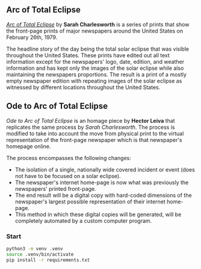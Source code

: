 ## Arc of Total Eclipse

[_Arc of Total Eclipse_](http://www.sarahcharlesworth.net/series-view.php?album_id=1449341&subalbum_id=1449503) by **Sarah Charlesworth** is a series of prints that
show the front-page prints of major newspapers around the United States on
February 26th, 1979.

The headline story of the day being the total solar eclipse that was visible
throughout the United States. These prints have edited out all text information
except for the newspapers' logo, date, edition, and weather information and has
kept only the images of the solar eclipse while also maintaining the newspapers
proportions. The result is a print of a mostly empty newspaper edition with repeating
images of the solar eclipse as witnessed by different locations throughout
the United States.

## Ode to Arc of Total Eclipse

_Ode to Arc of Total Eclipse_ is an homage piece by **Hector Leiva** that
replicates the same process by _Sarah Charlesworth_. The process is modified to
take into account the move from physical print to the virtual representation of
the front-page newspaper which is that newspaper's homepage online.

The process encompasses the following changes:

* The isolation of a single, nationally wide covered incident or event (does not have to be focused on a solar eclipse).
* The newspaper's internet home-page is now what was previously the newspapers' printed front-page.
* The end result will be a digital copy with hard-coded dimensions of the newspaper's largest possible representation of their internet home-page.
* This method in which these digital copies will be generated, will be completely automated by a custom computer program.

### Start
```bash
python3 -m venv .venv
source .venv/bin/activate
pip install -r requirements.txt
```